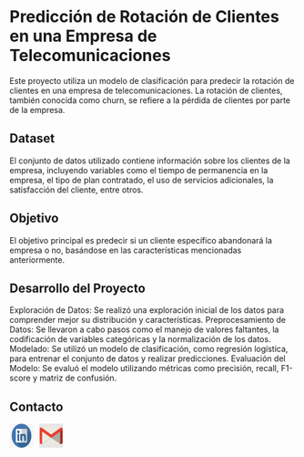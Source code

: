 # Predicción de Rotación de Clientes en una Empresa de Telecomunicaciones

Este proyecto utiliza un modelo de clasificación para predecir la rotación de clientes en una empresa de telecomunicaciones. La rotación de clientes, también conocida como churn, se refiere a la pérdida de clientes por parte de la empresa.

## Dataset

El conjunto de datos utilizado contiene información sobre los clientes de la empresa, incluyendo variables como el tiempo de permanencia en la empresa, el tipo de plan contratado, el uso de servicios adicionales, la satisfacción del cliente, entre otros.

## Objetivo

El objetivo principal es predecir si un cliente específico abandonará la empresa o no, basándose en las características mencionadas anteriormente.

## Desarrollo del Proyecto

Exploración de Datos: Se realizó una exploración inicial de los datos para comprender mejor su distribución y características.
Preprocesamiento de Datos: Se llevaron a cabo pasos como el manejo de valores faltantes, la codificación de variables categóricas y la normalización de los datos.
Modelado: Se utilizó un modelo de clasificación, como regresión logística, para entrenar el conjunto de datos y realizar predicciones.
Evaluación del Modelo: Se evaluó el modelo utilizando métricas como precisión, recall, F1-score y matriz de confusión.

## Contacto

<div style="display: flex; align-items: center;">
  <a href="https://www.linkedin.com/public-profile/settings?trk=d_flagship3_profile_self_view_public_profile.com/" style="margin-right: 10px;">
    <img src="https://github.com/williamCastro32/Modelos_ML/blob/main/imagenes/in_logo.png" alt="LinkedIn" width="42" height="42">
  </a>
  <a href="mailto:willcr32@gmail.com" style="margin-right: 10px;">
    <img src="https://github.com/williamCastro32/Modelos_ML/blob/main/imagenes/gmail_logo.png" alt="Gmail" width="42" height="42">
  </a>
</div>
